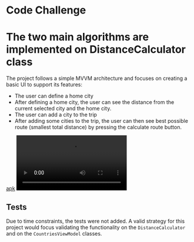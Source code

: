 # Code Challenge


# The two main algorithms are implemented on DistanceCalculator class

The project follows a simple MVVM architecture and focuses on creating a basic UI to support its features:

- The user can define a home city
- After defining a home city, the user can see the distance from the current selected city and the home city.
- The user can add a city to the trip
- After adding some cities to the trip, the user can then see best possible route (smallest total distance) 
by pressing the calculate route button.

[apk](./assets/app-debug.apk)
![demo-video](./assets/demo-video.mp4)

## Tests
Due to time constraints, the tests were not added.
A valid strategy for this project would focus validating the functionality on the `DistanceCalculator` 
and on the `CountriesViewModel` classes.

